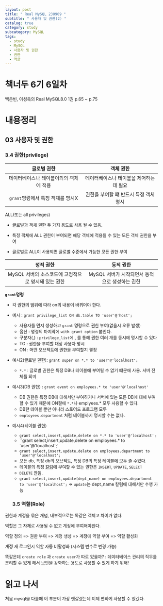 ```yaml
---
layout: post
title: " Real MySQL 230909 "
subtitle: " 사용자 및 권한(2) "
catalog: true
category: study
subcategory: MySQL
tags:
  - study
  - MySQL
  - 사용자 및 권한
  - 권한
  - 역할
---
```


# 책너두 6기 6일차

백은빈, 이성욱의 Real MySQL8.0 1권 p.65 ~ p.75

# 내용정리

## 03 사용자 및 권한

### 3.4 권한(privilege)

|               글로벌 권한               |                객체 권한                |
| :-------------------------------------: | :-------------------------------------: |
| 데이터베이스나 테이블이외의 객체에 적용 | 데이터베이스나 테이블을 제어하는데 필요 |
|    `grant`명령에서 특정 객체를 명시X    | 권한을 부여할 떄 반드시 특정 객체 명시  |

ALL(또는 all privileges)

- 글로벌과 객체 권한 두 가지 용도로 사용 될 수 있음. 

- 특정 객체에 ALL 권한이 부여되면 해당 객체에 적용될 수 있는 모든 객체 권한을 부여
- 글로벌로 ALL이 사용되면 글로벌 수준에서 가능한 모든 권한 부여

|                      정적 권한                      |                   동적 권한                    |
| :-------------------------------------------------: | :--------------------------------------------: |
| MySQL 서버의 소스코드에 고정적으로 명시돼 있는 권한 | MySQL 서버가 시작되면서 동적으로 생성하는 권한 |



**`grant`명령**

- 각 권한의 범위에 따라 on의 내용이 바뀌어야 한다.

- 예시 : `grant privilege_list ON db.table TO 'user'@'host';`
  - 사용자를 먼저 생성하고 `grant` 명령으로 권한 부여(없을시 오류 발생)
  - 옵션 : 명령의 마지막에 `with grant option` 붙인다.
  - 구분자(,) : `privilege_list`에 , 를 통해 권한 여러 개를 동시에 명시할 수 있다
  - TO : 권한을 부여할 대상 사용자 명시
  - ON : 어떤 오브젝트에 권한을 부여할지 결정

- 예시2(글로벌 권한): `grant super on *.* to 'user'@'localhost';`
  - `*.*` : 글로벌 권한은 특정 DB나 테이블에 부여될 수 없기 떄문에 사용. 서버 전체를 의미
- 예시3(DB 권한) : `grant event on employees.* to 'user'@'localhost'`
  - DB 권한은 특정 DB에 대해서만 부여하거나 서버에 있는 모든 DB에 대해 부여할 수 있기 때문에 ON절에 `*.*`나 emplyees.* 모두 사용할 수 있다. 
  - DB란 테이블 뿐만 아니라 스토어드 프로그램 모두
  - `employees.department` 처럼 테이블까지 명시할 수는 없다.

- 예시4(테이블 권한)

  - `grant select,insert,update,delete on *.* to 'user'@'localhost';`
  - ``grant select,insert,update,delete on employees.* to 'user'@'localhost';`
  - `grant select,insert,update,delete on employees.department to 'user'@'localhost';`
  - 모든 db, 특정 db의 오브젝트, 특정 DB의 특정 테이블에 모두 줄 수있다.
  - 테이블의 특정 <u>칼럼</u>에 부여할 수 있는 권한은 `INSERT`, `UPDATE`, `SELECT`
  - `DELETE` 안됨.
  - `grant select,insert,update(dept_name) on employees.department to 'user'@'localhost';` => `update`는 dept_name 칼럼에 대해서만 수행 가능

  ### 3.5 역할(Role)

권한과 계정을 묶은 개념, 내부적으로는 똑같은 객체고 차이가 없다.

역할은 그 자체로 사용될 수 없고 계정에 부여해야한다.

역할 정의 => 권한 부여 => 계정 생성 => 계정에 역할 부여 => 역할 활성화

계정 재 로그인시 역할 자동 비활성화 (시스템 변수로 변경 가능)

똑같은데 `create role` 과 `create user`가 따로 있을까? : 데이터베이스 관리의 직무를 분리할 수 있게 해서 보안을 강화하는 용도로 사용할 수 있게 하기 위해!

# 읽고 나서

처음 mysql을 다룰때 이 부분이 가장 헷갈렸는데 이제 편하게 사용할 수 있겠다.